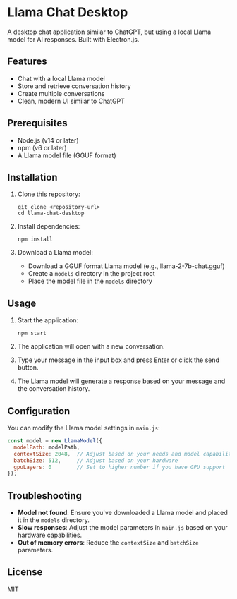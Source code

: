 # Llama Chat Desktop

A desktop chat application similar to ChatGPT, but using a local Llama model for AI responses. Built with Electron.js.

## Features

- Chat with a local Llama model
- Store and retrieve conversation history
- Create multiple conversations
- Clean, modern UI similar to ChatGPT

## Prerequisites

- Node.js (v14 or later)
- npm (v6 or later)
- A Llama model file (GGUF format)

## Installation

1. Clone this repository:
   ```
   git clone <repository-url>
   cd llama-chat-desktop
   ```

2. Install dependencies:
   ```
   npm install
   ```

3. Download a Llama model:
   - Download a GGUF format Llama model (e.g., llama-2-7b-chat.gguf)
   - Create a `models` directory in the project root
   - Place the model file in the `models` directory

## Usage

1. Start the application:
   ```
   npm start
   ```

2. The application will open with a new conversation.
3. Type your message in the input box and press Enter or click the send button.
4. The Llama model will generate a response based on your message and the conversation history.

## Configuration

You can modify the Llama model settings in `main.js`:

```javascript
const model = new LlamaModel({
  modelPath: modelPath,
  contextSize: 2048,  // Adjust based on your needs and model capabilities
  batchSize: 512,     // Adjust based on your hardware
  gpuLayers: 0        // Set to higher number if you have GPU support
});
```

## Troubleshooting

- **Model not found**: Ensure you've downloaded a Llama model and placed it in the `models` directory.
- **Slow responses**: Adjust the model parameters in `main.js` based on your hardware capabilities.
- **Out of memory errors**: Reduce the `contextSize` and `batchSize` parameters.

## License

MIT 